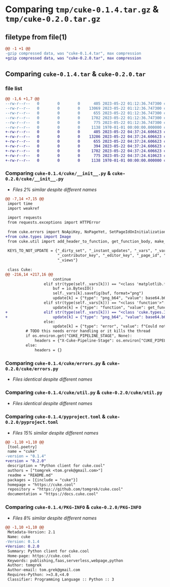 # Comparing `tmp/cuke-0.1.4.tar.gz` & `tmp/cuke-0.2.0.tar.gz`

## filetype from file(1)

```diff
@@ -1 +1 @@
-gzip compressed data, was "cuke-0.1.4.tar", max compression
+gzip compressed data, was "cuke-0.2.0.tar", max compression
```

## Comparing `cuke-0.1.4.tar` & `cuke-0.2.0.tar`

### file list

```diff
@@ -1,6 +1,7 @@
--rw-r--r--   0        0        0      405 2023-05-22 01:12:36.747300 cuke-0.1.4/README.md
--rw-r--r--   0        0        0    13069 2023-05-22 01:12:36.747300 cuke-0.1.4/cuke/__init__.py
--rw-r--r--   0        0        0      655 2023-05-22 01:12:36.747300 cuke-0.1.4/cuke/errors.py
--rw-r--r--   0        0        0     1702 2023-05-22 01:12:36.747300 cuke-0.1.4/cuke/util.py
--rw-r--r--   0        0        0      775 2023-05-22 01:12:36.747300 cuke-0.1.4/pyproject.toml
--rw-r--r--   0        0        0     1138 1970-01-01 00:00:00.000000 cuke-0.1.4/PKG-INFO
+-rw-r--r--   0        0        0      405 2023-05-22 04:37:24.606623 cuke-0.2.0/README.md
+-rw-r--r--   0        0        0    13286 2023-05-22 04:37:24.606623 cuke-0.2.0/cuke/__init__.py
+-rw-r--r--   0        0        0      655 2023-05-22 04:37:24.606623 cuke-0.2.0/cuke/errors.py
+-rw-r--r--   0        0        0      394 2023-05-22 04:37:24.606623 cuke-0.2.0/cuke/types.py
+-rw-r--r--   0        0        0     1702 2023-05-22 04:37:24.606623 cuke-0.2.0/cuke/util.py
+-rw-r--r--   0        0        0      775 2023-05-22 04:37:24.610623 cuke-0.2.0/pyproject.toml
+-rw-r--r--   0        0        0     1138 1970-01-01 00:00:00.000000 cuke-0.2.0/PKG-INFO
```

### Comparing `cuke-0.1.4/cuke/__init__.py` & `cuke-0.2.0/cuke/__init__.py`

 * *Files 2% similar despite different names*

```diff
@@ -7,14 +7,15 @@
 import time
 import weakref
 
 import requests
 from requests.exceptions import HTTPError
 
 from cuke.errors import NoApiKey, NoPageYet, SetPageIdOnInitialization
+from cuke.types import Image
 from cuke.util import add_header_to_function, get_function_body, make_request_in_api_key_order
 
 KEYS_TO_NOT_UPDATE = {"_dirty_set", "_instant_updates", "_vars", "_vars_lock", "_daemon",
                       "_contributor_key", "_editor_key", "_page_id", "_page_subslug", "_page_slug",
                       "_views"}
 
 class Cuke:
@@ -216,14 +217,16 @@
                     continue
                 elif str(type(self._vars[k])) == "<class 'matplotlib.figure.Figure'>":
                     buf = io.BytesIO()
                     self._vars[k].savefig(buf, format="png")
                     update[k] = {"type": "png_b64", "value": base64.b64encode(buf.getvalue()).decode() }
                 elif str(type(self._vars[k])) == "<class 'function'>":
                     update[k] = {"type": "function", "value": get_function_body(self._vars[k]) }
+                elif str(type(self._vars[k])) == "<class 'cuke.types.Image'>":
+                    update[k] = {"type": "png_b64", "value": base64.b64encode(self._vars[k].data).decode() }
                 else:
                     update[k] = {"type": "error", "value": f"Could not serialize. {e}" }
         # TODO this needs error handling or it kills the thread
         if os.environ.get("CUKE_PIPELINE_STAGE", None):
             headers = {"X-Cuke-Pipeline-Stage": os.environ["CUKE_PIPELINE_STAGE"]}
         else:
             headers = {}
```

### Comparing `cuke-0.1.4/cuke/errors.py` & `cuke-0.2.0/cuke/errors.py`

 * *Files identical despite different names*

### Comparing `cuke-0.1.4/cuke/util.py` & `cuke-0.2.0/cuke/util.py`

 * *Files identical despite different names*

### Comparing `cuke-0.1.4/pyproject.toml` & `cuke-0.2.0/pyproject.toml`

 * *Files 15% similar despite different names*

```diff
@@ -1,10 +1,10 @@
 [tool.poetry]
 name = "cuke"
-version = "0.1.4"
+version = "0.2.0"
 description = "Python client for cuke.cool"
 authors = ["tomgrek <tom.grek@gmail.com>"]
 readme = "README.md"
 packages = [{include = "cuke"}]
 homepage = "https://cuke.cool"
 repository = "https://github.com/tomgrek/cuke.cool"
 documentation = "https://docs.cuke.cool"
```

### Comparing `cuke-0.1.4/PKG-INFO` & `cuke-0.2.0/PKG-INFO`

 * *Files 8% similar despite different names*

```diff
@@ -1,10 +1,10 @@
 Metadata-Version: 2.1
 Name: cuke
-Version: 0.1.4
+Version: 0.2.0
 Summary: Python client for cuke.cool
 Home-page: https://cuke.cool
 Keywords: publishing,faas,serverless,webpage,python
 Author: tomgrek
 Author-email: tom.grek@gmail.com
 Requires-Python: >=3.8,<4.0
 Classifier: Programming Language :: Python :: 3
```

